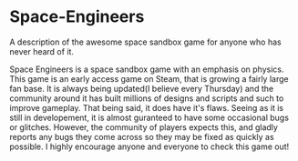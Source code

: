 # Space-Engineers
A description of the awesome space sandbox game for anyone who has never heard of it.

Space Engineers is a space sandbox game with an emphasis on physics. This game is an early access game on Steam, that is growing a fairly large fan base. It is always being updated(I believe every Thursday) and the community around it has built millions of designs and scripts and such to improve gameplay. That being said, it does have it's flaws. Seeing as it is still in developement, it is almost guranteed to have some occasional bugs or glitches. However, the community of players expects this, and gladly reports any bugs they come across so they may be fixed as quickly as possible. I highly encourage anyone and everyone to check this game out!
